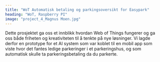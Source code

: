 ```yaml
---
title: "WoT Automatisk betaling og parkingsoversikt for Easypark"
heading: "WoT, Raspberry PI"
image: "project_4_Magnus Moen.jpg"
---
```


Dette prosjektet ga oss et innblikk hvordan Web of Things fungerer og ga oss både friheten og kreativiteten til å tenkte på nye løsninger. Vi lagde derfor en prototype for et AI system som var koblet til en mobil app som viste hvor det fantes ledige parkeringer i et parkeringshus, og som automatisk skulle ta parkeringsbetaling da du parkerte.
